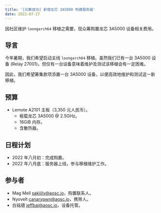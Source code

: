 ```yaml
---
title: '[众筹成功] 新增龙芯 3A5000 构建服务器'
date: 2022-07-27
---
```


因社区维护 `loongarch64` 移植之需要，现众筹购置龙芯 3A5000 设备相关费用。

## 导言

今年暑期，我们希望启动主线 `loongarch64` 移植。虽然我们已有一台 3A5000 设备 (Relay 27001)，但仅有一台设备意味着维护及测试该移植会有一定困难。

因此，我们希望筹集款项添置一台 3A5000 设备，以便高效地维护和测试这一新移植。

## 预算

+ Lemote A2101 主板（3,350 元人民币）。
  - 板载龙芯 3A5000 @ 2.5GHz。
  - 16GiB 内存。
  - 含散热器。

## 日程计划

- 2022 年八月初：完成购置。
- 2022 年八月底：服务器上线，参与移植维护工作。

## 参与者

- Mag Mell <sakiiily@aosc.io>，购置联系人。
- Nyovelt <canarypwn@aosc.io>，携带人。
- 白铭骢 <jeffbai@aosc.io>，设备托管。
